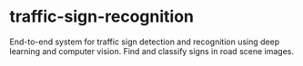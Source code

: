 # traffic-sign-recognition
End-to-end system for traffic sign detection and recognition using deep learning and computer vision. Find and classify signs in road scene images.
